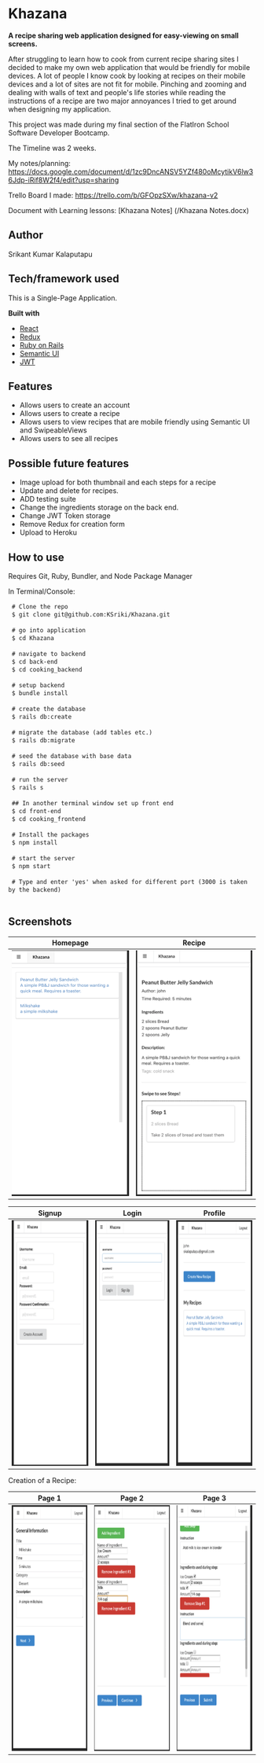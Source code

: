 # Khazana
<b>A recipe sharing web application designed for easy-viewing on small screens.</b>

After struggling to learn how to cook from current recipe sharing sites I decided to make my own web application that would be friendly for mobile devices. A lot of people I know cook by looking at recipes on their mobile devices and a lot of sites are not fit for mobile. Pinching and zooming and dealing with walls of text and people's life stories while reading the instructions of a recipe are two major annoyances I tried to get around when designing my application. 

This project was made during my final section of the FlatIron School Software Developer Bootcamp. 

The Timeline was 2 weeks.

My notes/planning:
https://docs.google.com/document/d/1zc9DncANSV5YZf480oMcytikV6lw36Jdp-iRif8W2f4/edit?usp=sharing

Trello Board I made:
https://trello.com/b/GFOpzSXw/khazana-v2

Document with Learning lessons: [Khazana Notes] (/Khazana Notes.docx)

## Author

Srikant Kumar Kalaputapu

## Tech/framework used

This is a Single-Page Application.

<b>Built with</b>
- [React](https://reactjs.org/)
- [Redux](https://redux.js.org/)
- [Ruby on Rails](https://rubyonrails.org/)
- [Semantic UI](https://react.semantic-ui.com/)
- [JWT](https://jwt.io/)

## Features

- Allows users to create an account
- Allows users to create a recipe
- Allows users to view recipes that are mobile friendly using Semantic UI and SwipeableViews
- Allows users to see all recipes


## Possible future features

- Image upload for both thumbnail and each steps for a recipe
- Update and delete for recipes.
- ADD testing suite
- Change the ingredients storage on the back end.
- Change JWT Token storage
- Remove Redux for creation form
- Upload to Heroku



## How to use

Requires Git, Ruby, Bundler, and Node Package Manager

In Terminal/Console:

```
 # Clone the repo
 $ git clone git@github.com:KSriki/Khazana.git
 
 # go into application
 $ cd Khazana
 
 # navigate to backend
 $ cd back-end
 $ cd cooking_backend
 
 # setup backend
 $ bundle install
 
 # create the database
 $ rails db:create
 
 # migrate the database (add tables etc.)
 $ rails db:migrate

 # seed the database with base data
 $ rails db:seed

 # run the server
 $ rails s
 
 ## In another terminal window set up front end
 $ cd front-end
 $ cd cooking_frontend
 
 # Install the packages
 $ npm install
 
 # start the server
 $ npm start
 
 # Type and enter 'yes' when asked for different port (3000 is taken by the backend)
 
```
## Screenshots

| Homepage  | Recipe | 
| ------------- | ------------- | 
| <img src="assets/Homepage.png" alt="homepage" width="250" height="500" />   | <img src="assets/Show.png" alt="showpage" width="250" height="500" />  | 

| Signup | Login | Profile |
| ------------- | ------------- | ------------- |
| <img src="assets/CreateUser.png" alt="createuser" width="250" height="500" /> | <img src="assets/Login.png" alt="login" width="250" height="500" /> | <img src="assets/Profile.png" alt="profile" width="250" height="500" /> |


Creation of a Recipe:

| Page 1 | Page 2 | Page 3 |
| ------------- | ------------- | ------------- |  
| <img src="assets/CreateFirst.png" alt="create1" width="250" height="500" /> | <img src="assets/CreateSecond.png" alt="create2" width="250" height="500" /> | <img src="assets/CreateThird.png" alt="create3" width="250" height="500" /> |


